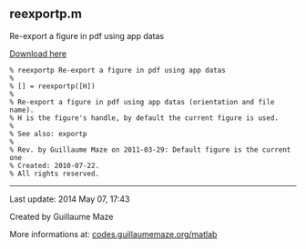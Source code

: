## reexportp.m ##
Re-export a figure in pdf using app datas

[Download here](http://guillaumemaze.googlecode.com/svn/trunk/matlab/codes/graphicxFigures/reexportp.m)

```
% reexportp Re-export a figure in pdf using app datas
%
% [] = reexportp([H])
% 
% Re-export a figure in pdf using app datas (orientation and file name).
% H is the figure's handle, by default the current figure is used.
%
% See also: exportp
%
% Rev. by Guillaume Maze on 2011-03-29: Default figure is the current one
% Created: 2010-07-22.
% All rights reserved.
```

---

Last update: 2014 May 07, 17:43

Created by Guillaume Maze

More informations at: [codes.guillaumemaze.org/matlab](http://codes.guillaumemaze.org/matlab)